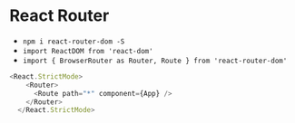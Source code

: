 # React Router

* ``npm i react-router-dom -S``
* ``import ReactDOM from 'react-dom'``
* ``import { BrowserRouter as Router, Route } from 'react-router-dom'``

``` javascript
<React.StrictMode>
    <Router>
      <Route path="*" component={App} />
    </Router>
  </React.StrictMode>
  ```
